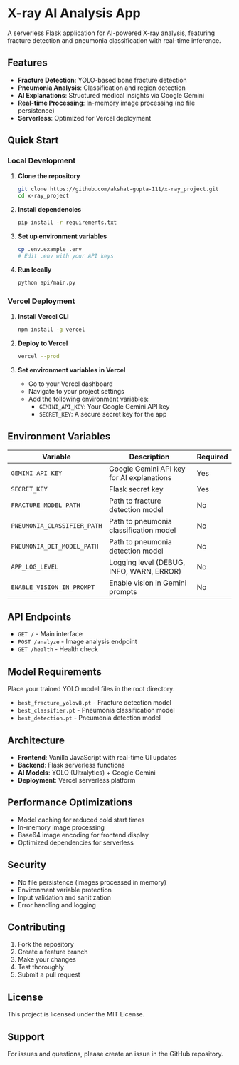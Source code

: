 # X-ray AI Analysis App

A serverless Flask application for AI-powered X-ray analysis, featuring fracture detection and pneumonia classification with real-time inference.

## Features

- **Fracture Detection**: YOLO-based bone fracture detection
- **Pneumonia Analysis**: Classification and region detection
- **AI Explanations**: Structured medical insights via Google Gemini
- **Real-time Processing**: In-memory image processing (no file persistence)
- **Serverless**: Optimized for Vercel deployment

## Quick Start

### Local Development

1. **Clone the repository**
   ```bash
   git clone https://github.com/akshat-gupta-111/x-ray_project.git
   cd x-ray_project
   ```

2. **Install dependencies**
   ```bash
   pip install -r requirements.txt
   ```

3. **Set up environment variables**
   ```bash
   cp .env.example .env
   # Edit .env with your API keys
   ```

4. **Run locally**
   ```bash
   python api/main.py
   ```

### Vercel Deployment

1. **Install Vercel CLI**
   ```bash
   npm install -g vercel
   ```

2. **Deploy to Vercel**
   ```bash
   vercel --prod
   ```

3. **Set environment variables in Vercel**
   - Go to your Vercel dashboard
   - Navigate to your project settings
   - Add the following environment variables:
     - `GEMINI_API_KEY`: Your Google Gemini API key
     - `SECRET_KEY`: A secure secret key for the app

## Environment Variables

| Variable | Description | Required |
|----------|-------------|----------|
| `GEMINI_API_KEY` | Google Gemini API key for AI explanations | Yes |
| `SECRET_KEY` | Flask secret key | Yes |
| `FRACTURE_MODEL_PATH` | Path to fracture detection model | No |
| `PNEUMONIA_CLASSIFIER_PATH` | Path to pneumonia classification model | No |
| `PNEUMONIA_DET_MODEL_PATH` | Path to pneumonia detection model | No |
| `APP_LOG_LEVEL` | Logging level (DEBUG, INFO, WARN, ERROR) | No |
| `ENABLE_VISION_IN_PROMPT` | Enable vision in Gemini prompts | No |

## API Endpoints

- `GET /` - Main interface
- `POST /analyze` - Image analysis endpoint
- `GET /health` - Health check

## Model Requirements

Place your trained YOLO model files in the root directory:
- `best_fracture_yolov8.pt` - Fracture detection model
- `best_classifier.pt` - Pneumonia classification model
- `best_detection.pt` - Pneumonia detection model

## Architecture

- **Frontend**: Vanilla JavaScript with real-time UI updates
- **Backend**: Flask serverless functions
- **AI Models**: YOLO (Ultralytics) + Google Gemini
- **Deployment**: Vercel serverless platform

## Performance Optimizations

- Model caching for reduced cold start times
- In-memory image processing
- Base64 image encoding for frontend display
- Optimized dependencies for serverless

## Security

- No file persistence (images processed in memory)
- Environment variable protection
- Input validation and sanitization
- Error handling and logging

## Contributing

1. Fork the repository
2. Create a feature branch
3. Make your changes
4. Test thoroughly
5. Submit a pull request

## License

This project is licensed under the MIT License.

## Support

For issues and questions, please create an issue in the GitHub repository.
